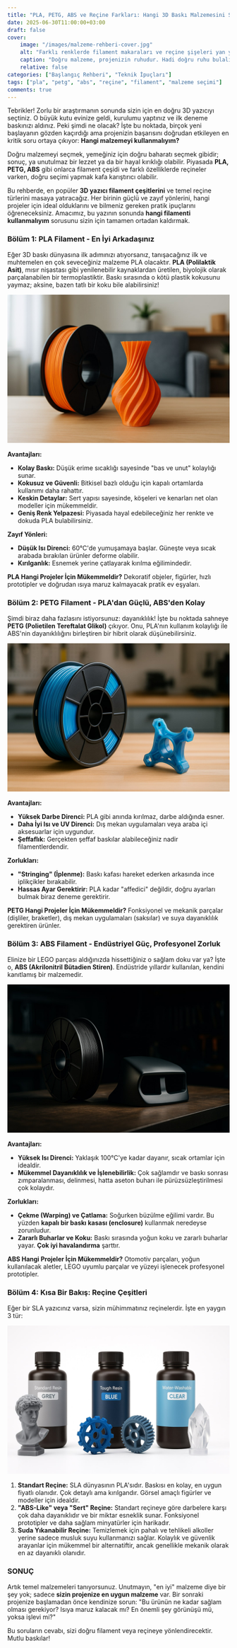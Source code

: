 ```yaml
---
title: "PLA, PETG, ABS ve Reçine Farkları: Hangi 3D Baskı Malzemesini Seçmelisiniz?"
date: 2025-06-30T11:00:00+03:00
draft: false
cover:
    image: "/images/malzeme-rehberi-cover.jpg"
    alt: "Farklı renklerde filament makaraları ve reçine şişeleri yan yana duruyor"
    caption: "Doğru malzeme, projenizin ruhudur. Hadi doğru ruhu bulalım."
    relative: false
categories: ["Başlangıç Rehberi", "Teknik İpuçları"]
tags: ["pla", "petg", "abs", "reçine", "filament", "malzeme seçimi"]
comments: true
---
```


Tebrikler! Zorlu bir araştırmanın sonunda sizin için en doğru 3D yazıcıyı seçtiniz. O büyük kutu evinize geldi, kurulumu yaptınız ve ilk deneme baskınızı aldınız. Peki şimdi ne olacak? İşte bu noktada, birçok yeni başlayanın gözden kaçırdığı ama projenizin başarısını doğrudan etkileyen en kritik soru ortaya çıkıyor: **Hangi malzemeyi kullanmalıyım?**

Doğru malzemeyi seçmek, yemeğiniz için doğru baharatı seçmek gibidir; sonuç, ya unutulmaz bir lezzet ya da bir hayal kırıklığı olabilir. Piyasada **PLA, PETG, ABS** gibi onlarca filament çeşidi ve farklı özelliklerde reçineler varken, doğru seçimi yapmak kafa karıştırıcı olabilir.

Bu rehberde, en popüler **3D yazıcı filament çeşitlerini** ve temel reçine türlerini masaya yatıracağız. Her birinin güçlü ve zayıf yönlerini, hangi projeler için ideal olduklarını ve bilmeniz gereken pratik ipuçlarını öğreneceksiniz. Amacımız, bu yazının sonunda **hangi filamenti kullanmalıyım** sorusunu sizin için tamamen ortadan kaldırmak.

### Bölüm 1: PLA Filament - En İyi Arkadaşınız

Eğer 3D baskı dünyasına ilk adımınızı atıyorsanız, tanışacağınız ilk ve muhtemelen en çok seveceğiniz malzeme PLA olacaktır. **PLA (Polilaktik Asit)**, mısır nişastası gibi yenilenebilir kaynaklardan üretilen, biyolojik olarak parçalanabilen bir termoplastiktir. Baskı sırasında o kötü plastik kokusunu yaymaz; aksine, bazen tatlı bir koku bile alabilirsiniz!

![Parlak turuncu renkte bir PLA filament makarası ve ondan basılmış geometrik bir vazo](/images/malzeme-pla.jpg)

**Avantajları:**
*   **Kolay Baskı:** Düşük erime sıcaklığı sayesinde "bas ve unut" kolaylığı sunar.
*   **Kokusuz ve Güvenli:** Bitkisel bazlı olduğu için kapalı ortamlarda kullanımı daha rahattır.
*   **Keskin Detaylar:** Sert yapısı sayesinde, köşeleri ve kenarları net olan modeller için mükemmeldir.
*   **Geniş Renk Yelpazesi:** Piyasada hayal edebileceğiniz her renkte ve dokuda PLA bulabilirsiniz.

**Zayıf Yönleri:**
*   **Düşük Isı Direnci:** 60°C'de yumuşamaya başlar. Güneşte veya sıcak arabada bırakılan ürünler deforme olabilir.
*   **Kırılganlık:** Esnemek yerine çatlayarak kırılma eğilimindedir.

**PLA Hangi Projeler İçin Mükemmeldir?**
Dekoratif objeler, figürler, hızlı prototipler ve doğrudan ısıya maruz kalmayacak pratik ev eşyaları.

### Bölüm 2: PETG Filament - PLA'dan Güçlü, ABS'den Kolay

Şimdi biraz daha fazlasını istiyorsunuz: dayanıklılık! İşte bu noktada sahneye **PETG (Polietilen Tereftalat Glikol)** çıkıyor. Onu, PLA'nın kullanım kolaylığı ile ABS'nin dayanıklılığını birleştiren bir hibrit olarak düşünebilirsiniz.

![Yarı şeffaf (transparan) bir PETG filament makarası ve ondan basılmış sağlam bir mekanik parça](/images/malzeme-petg.jpg)

**Avantajları:**
*   **Yüksek Darbe Direnci:** PLA gibi anında kırılmaz, darbe aldığında esner.
*   **Daha İyi Isı ve UV Direnci:** Dış mekan uygulamaları veya araba içi aksesuarlar için uygundur.
*   **Şeffaflık:** Gerçekten şeffaf baskılar alabileceğiniz nadir filamentlerdendir.

**Zorlukları:**
*   **"Stringing" (İplenme):** Baskı kafası hareket ederken arkasında ince iplikçikler bırakabilir.
*   **Hassas Ayar Gerektirir:** PLA kadar "affedici" değildir, doğru ayarları bulmak biraz deneme gerektirir.

**PETG Hangi Projeler İçin Mükemmeldir?**
Fonksiyonel ve mekanik parçalar (dişliler, braketler), dış mekan uygulamaları (saksılar) ve suya dayanıklılık gerektiren ürünler.

### Bölüm 3: ABS Filament - Endüstriyel Güç, Profesyonel Zorluk

Elinize bir LEGO parçası aldığınızda hissettiğiniz o sağlam doku var ya? İşte o, **ABS (Akrilonitril Bütadien Stiren)**. Endüstride yıllardır kullanılan, kendini kanıtlamış bir malzemedir.

![Mat siyah bir ABS filament makarası ve ondan basılmış, yüzeyi asetonla pürüzsüzleştirilmiş bir araba parçası](/images/malzeme-abs.jpg)

**Avantajları:**
*   **Yüksek Isı Direnci:** Yaklaşık 100°C'ye kadar dayanır, sıcak ortamlar için idealdir.
*   **Mükemmel Dayanıklılık ve İşlenebilirlik:** Çok sağlamdır ve baskı sonrası zımparalanması, delinmesi, hatta aseton buharı ile pürüzsüzleştirilmesi çok kolaydır.

**Zorlukları:**
*   **Çekme (Warping) ve Çatlama:** Soğurken büzülme eğilimi vardır. Bu yüzden **kapalı bir baskı kasası (enclosure)** kullanmak neredeyse zorunludur.
*   **Zararlı Buharlar ve Koku:** Baskı sırasında yoğun koku ve zararlı buharlar yayar. **Çok iyi havalandırma** şarttır.

**ABS Hangi Projeler İçin Mükemmeldir?**
Otomotiv parçaları, yoğun kullanılacak aletler, LEGO uyumlu parçalar ve yüzeyi işlenecek profesyonel prototipler.

### Bölüm 4: Kısa Bir Bakış: Reçine Çeşitleri

Eğer bir SLA yazıcınız varsa, sizin mühimmatınız reçinelerdir. İşte en yaygın 3 tür:

![Farklı renklerde üç adet reçine şişesi ve her birinden basılmış detaylı birer obje yan yana duruyor](/images/malzeme-recine.jpg)

1.  **Standart Reçine:** SLA dünyasının PLA'sıdır. Baskısı en kolay, en uygun fiyatlı olanıdır. Çok detaylı ama kırılgandır. Görsel amaçlı figürler ve modeller için idealdir.
2.  **"ABS-Like" veya "Sert" Reçine:** Standart reçineye göre darbelere karşı çok daha dayanıklıdır ve bir miktar esneklik sunar. Fonksiyonel prototipler ve daha sağlam minyatürler için harikadır.
3.  **Suda Yıkanabilir Reçine:** Temizlemek için pahalı ve tehlikeli alkoller yerine sadece musluk suyu kullanmanızı sağlar. Kolaylık ve güvenlik arayanlar için mükemmel bir alternatiftir, ancak genellikle mekanik olarak en az dayanıklı olanıdır.

### SONUÇ

Artık temel malzemeleri tanıyorsunuz. Unutmayın, "en iyi" malzeme diye bir şey yok; sadece **sizin projenize en uygun malzeme** var. Bir sonraki projenize başlamadan önce kendinize sorun: "Bu ürünün ne kadar sağlam olması gerekiyor? Isıya maruz kalacak mı? En önemli şey görünüşü mü, yoksa işlevi mi?"

Bu soruların cevabı, sizi doğru filament veya reçineye yönlendirecektir. Mutlu baskılar!